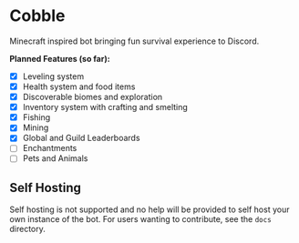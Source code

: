 # Cobble
Minecraft inspired bot bringing fun survival experience to Discord.

**Planned Features (so far):**
- [x] Leveling system
- [x] Health system and food items
- [x] Discoverable biomes and exploration
- [x] Inventory system with crafting and smelting
- [x] Fishing
- [x] Mining
- [x] Global and Guild Leaderboards
- [ ] Enchantments
- [ ] Pets and Animals

## Self Hosting
Self hosting is not supported and no help will be provided to self host your own instance of
the bot. For users wanting to contribute, see the `docs` directory.
